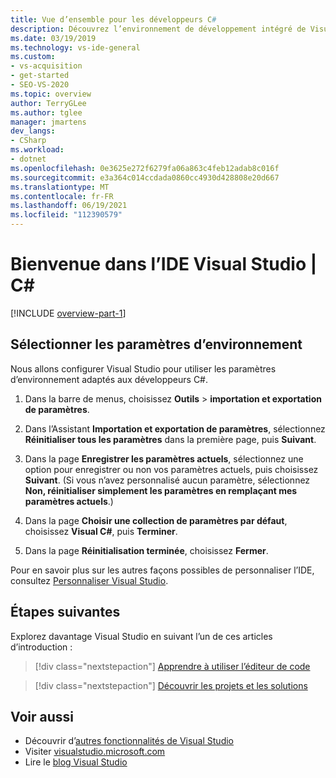 ```yaml
---
title: Vue d’ensemble pour les développeurs C#
description: Découvrez l’environnement de développement intégré de Visual Studio et comment il peut être adapté aux développeurs C#.
ms.date: 03/19/2019
ms.technology: vs-ide-general
ms.custom:
- vs-acquisition
- get-started
- SEO-VS-2020
ms.topic: overview
author: TerryGLee
ms.author: tglee
manager: jmartens
dev_langs:
- CSharp
ms.workload:
- dotnet
ms.openlocfilehash: 0e3625e272f6279fa06a863c4feb12adab8c016f
ms.sourcegitcommit: e3a364c014ccdada0860cc4930d428808e20d667
ms.translationtype: MT
ms.contentlocale: fr-FR
ms.lasthandoff: 06/19/2021
ms.locfileid: "112390579"
---
```

# <a name="welcome-to-the-visual-studio-ide--c"></a>Bienvenue dans l’IDE Visual Studio | C\#

[!INCLUDE [overview-part-1](../includes/ide-overview.md)]

## <a name="select-environment-settings"></a>Sélectionner les paramètres d’environnement

Nous allons configurer Visual Studio pour utiliser les paramètres d’environnement adaptés aux développeurs C#.

1. Dans la barre de menus, choisissez **Outils**  >  **importation et exportation de paramètres**.

2. Dans l’Assistant **Importation et exportation de paramètres**, sélectionnez **Réinitialiser tous les paramètres** dans la première page, puis **Suivant**.

3. Dans la page **Enregistrer les paramètres actuels**, sélectionnez une option pour enregistrer ou non vos paramètres actuels, puis choisissez **Suivant**. (Si vous n’avez personnalisé aucun paramètre, sélectionnez **Non, réinitialiser simplement les paramètres en remplaçant mes paramètres actuels**.)

4. Dans la page **Choisir une collection de paramètres par défaut**, choisissez **Visual C#**, puis **Terminer**.

5. Dans la page **Réinitialisation terminée**, choisissez **Fermer**.

Pour en savoir plus sur les autres façons possibles de personnaliser l’IDE, consultez [Personnaliser Visual Studio](../../ide/personalizing-the-visual-studio-ide.md).

## <a name="next-steps"></a>Étapes suivantes

Explorez davantage Visual Studio en suivant l’un de ces articles d’introduction :

> [!div class="nextstepaction"]
> [Apprendre à utiliser l’éditeur de code](tutorial-editor.md)

> [!div class="nextstepaction"]
> [Découvrir les projets et les solutions](../tutorial-projects-solutions.md)

## <a name="see-also"></a>Voir aussi

- Découvrir d’[autres fonctionnalités de Visual Studio](../../ide/advanced-feature-overview.md)
- Visiter [visualstudio.microsoft.com](https://visualstudio.microsoft.com/vs/)
- Lire le [blog Visual Studio](https://devblogs.microsoft.com/visualstudio/)
